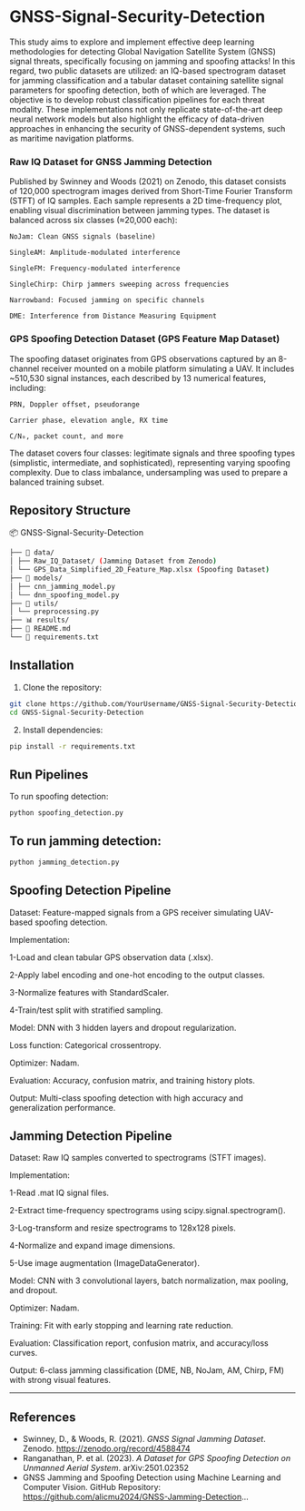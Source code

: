 # GNSS-Signal-Security-Detection

This study aims to explore and implement effective deep learning methodologies for detecting Global Navigation Satellite System (GNSS) signal threats, specifically focusing on jamming and spoofing attacks!
In this regard, two public datasets are utilized: an IQ-based spectrogram dataset for jamming classification and a tabular dataset containing satellite signal parameters for spoofing detection, both of which are leveraged. The objective is to develop robust classification pipelines for each threat modality. These implementations not only replicate state-of-the-art deep neural network models but also highlight the efficacy of data-driven approaches in enhancing the security of GNSS-dependent systems, such as maritime navigation platforms. 



### Raw IQ Dataset for GNSS Jamming Detection

Published by Swinney and Woods (2021) on Zenodo, this dataset consists of 120,000 spectrogram images derived from Short-Time Fourier Transform (STFT) of IQ samples. Each sample represents a 2D time-frequency plot, enabling visual discrimination between jamming types. The dataset is balanced across six classes (≈20,000 each):

    NoJam: Clean GNSS signals (baseline)

    SingleAM: Amplitude-modulated interference

    SingleFM: Frequency-modulated interference

    SingleChirp: Chirp jammers sweeping across frequencies

    Narrowband: Focused jamming on specific channels

    DME: Interference from Distance Measuring Equipment


### GPS Spoofing Detection Dataset (GPS Feature Map Dataset)


The spoofing dataset originates from GPS observations captured by an 8-channel receiver mounted on a mobile platform simulating a UAV. It includes ~510,530 signal instances, each described by 13 numerical features, including:

    PRN, Doppler offset, pseudorange

    Carrier phase, elevation angle, RX time

    C/N₀, packet count, and more

The dataset covers four classes: legitimate signals and three spoofing types (simplistic, intermediate, and sophisticated), representing varying spoofing complexity. Due to class imbalance, undersampling was used to prepare a balanced training subset.


## Repository Structure

📦 GNSS-Signal-Security-Detection


```bash
├── 📁 data/
│ ├── Raw_IQ_Dataset/ (Jamming Dataset from Zenodo)
│ └── GPS_Data_Simplified_2D_Feature_Map.xlsx (Spoofing Dataset)
├── 📁 models/
│ ├── cnn_jamming_model.py
│ └── dnn_spoofing_model.py
├── 📁 utils/
│ └── preprocessing.py
├── 📊 results/
├── 📜 README.md
└── 📄 requirements.txt

```

## Installation

1. Clone the repository:

```bash
git clone https://github.com/YourUsername/GNSS-Signal-Security-Detection.git
cd GNSS-Signal-Security-Detection

```

2. Install dependencies:
   
```bash
pip install -r requirements.txt

```

## Run Pipelines

To run spoofing detection:

```bash
python spoofing_detection.py
```

## To run jamming detection:

```bash
python jamming_detection.py
```










## Spoofing Detection Pipeline

Dataset: Feature-mapped signals from a GPS receiver simulating UAV-based spoofing detection.

Implementation:

1-Load and clean tabular GPS observation data (.xlsx).

2-Apply label encoding and one-hot encoding to the output classes.

3-Normalize features with StandardScaler.

4-Train/test split with stratified sampling.

Model: DNN with 3 hidden layers and dropout regularization.

Loss function: Categorical crossentropy.

Optimizer: Nadam.

Evaluation: Accuracy, confusion matrix, and training history plots.

Output: Multi-class spoofing detection with high accuracy and generalization performance.


## Jamming Detection Pipeline

Dataset: Raw IQ samples converted to spectrograms (STFT images).

Implementation:

1-Read .mat IQ signal files.

2-Extract time-frequency spectrograms using scipy.signal.spectrogram().

3-Log-transform and resize spectrograms to 128x128 pixels.

4-Normalize and expand image dimensions.

5-Use image augmentation (ImageDataGenerator).

Model: CNN with 3 convolutional layers, batch normalization, max pooling, and dropout.

Optimizer: Nadam.

Training: Fit with early stopping and learning rate reduction.

Evaluation: Classification report, confusion matrix, and accuracy/loss curves.

Output: 6-class jamming classification (DME, NB, NoJam, AM, Chirp, FM) with strong visual features.




---

## References

- Swinney, D., & Woods, R. (2021). *GNSS Signal Jamming Dataset*. Zenodo. https://zenodo.org/record/4588474  
- Ranganathan, P. et al. (2023). *A Dataset for GPS Spoofing Detection on Unmanned Aerial System*. arXiv:2501.02352  
- GNSS Jamming and Spoofing Detection using Machine Learning and Computer Vision. GitHub Repository: https://github.com/alicmu2024/GNSS-Jamming-Detection...


